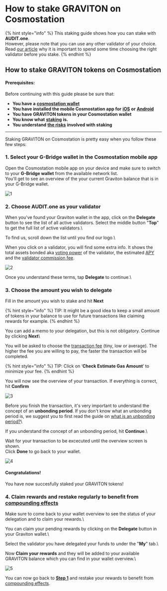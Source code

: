 # How to stake GRAVITON on Cosmostation

{% hint style="info" %}
This staking guide shows how you can stake with **AUDIT.one**.\
However, please note that you can use any other validator of your choice.\
Read [our article](../../getting-started/importance\_of\_choosing\_the\_right\_validator.md) why it is important to spend some time choosing the right validator before you stake.
{% endhint %}

## How to stake GRAVITON tokens on Cosmostation

#### Prerequisites:

Before continuing with this guide please be sure that:

* **You have a** [**cosmostation wallet**](../../crypto-wallets/how\_to\_create\_a\_cosmostation\_wallet.md)
* **You have installed the mobile Cosmostation app for** [**iOS**](https://apps.apple.com/app/cosmostation/id1459830339) **or** [**Android**](https://play.google.com/store/apps/details?id=wannabit.io.cosmostaion)
* **You have GRAVITON tokens in your Cosmostation wallet**
* **You know what** [**staking**](../../getting-started/what\_is\_staking.md) **is.**
* **You understand** [**the risks**](../../getting-started/risks\_of\_staking.md) **involved with staking**

***

Staking GRAVITON on Cosmostation is pretty easy when you follow these few steps:

### 1. **Select your G-Bridge wallet in the Cosmostation mobile app**

Open the Cosmostation mobile app on your device and make sure to switch to your **G-Bridge wallet** from the available network list.\
You'll get to see an overview of the your current Graviton balance that is in your G-Bridge wallet.

![1](https://user-images.githubusercontent.com/95366163/153616918-60299c0b-577c-43a2-a8bc-2a6c3cc8ac50.png)

### 2. **Choose AUDIT.one as your validator**

When you've found your Graviton wallet in the app, click on the **Delegate** button to see the list of all active validators. Select the middle button "**Top**" to get the full list of active validators.\


To find us, scroll down the list until you find our logo.\


When you click on a validator, you will find some extra info. It shows the total assets bonded aka [voting power](../../glossary/voting\_power.md) of the validator, the estimated [APY](../../glossary/apy.md) and the [validator commission fee](../../glossary/validator\_fee.md).

![2](https://user-images.githubusercontent.com/95366163/153616968-e805a1bc-f710-4fa5-b8da-af3f42c7395a.png)

Once you understand these terms, tap **Delegate** to continue.\


### 3. **Choose the amount you wish to delegate**

Fill in the amount you wish to stake and hit **Next**

{% hint style="info" %}
TIP: It might be a good idea to keep a small amount of tokens in your balance to use for future transactions like claiming rewards for example.
{% endhint %}

You can add a memo to your delegation, but this is not obligatory. Continue by clicking **Next**\


You will be asked to choose the [transaction fee](../../glossary/transaction\_fees.md) (tiny, low or average). The higher the fee you are willing to pay, the faster the transaction will be completed.

{% hint style="info" %}
TIP: Click on ‘**Check Estimate Gas Amount**’ to minimize your fee.
{% endhint %}

You will now see the overview of your transaction. If everything is correct, hit **Confirm**

![3](https://user-images.githubusercontent.com/95366163/153616996-c0202dd2-b172-4d2c-bb61-10c14d5dca90.png)

Before you finish the transaction, it's very important to understand the concept of an **unbonding period**. If you don't know what an unbonding period is, we suggest you to first read the guide on [what is an unbonding period?](../../glossary/unbonding\_period.md)\


If you understand the concept of an unbonding period, hit **Continue**.\


Wait for your transaction to be excecuted until the overview screen is shown.\
Click **Done** to go back to your wallet.

![4](https://user-images.githubusercontent.com/95366163/153617024-b2281bdb-89c5-4212-8310-2961ad0d1605.png)

#### **Congratulations!**

You have now succesfully staked your GRAVITON tokens!

### 4. **Claim rewards and restake regularly to benefit from** [**compounding effects**](../../glossary/compounding\_interest.md)

Make sure to come back to your wallet overview to see the status of your delegation and to claim your rewards.\


You can claim your pending rewards by clicking on the **Delegate** button in your Graviton wallet.\


Select the validator you have delegated your funds to under the "**My**" tab.\


Now **Claim your rewards** and they will be added to your available GRAVITON balance which you can find in your wallet overview.\


![5](https://user-images.githubusercontent.com/95366163/153618562-78d0cb57-a936-4a91-85c4-774ae3edd330.png)

You can now go back to [**Step 1**](how\_to\_stake\_graviton\_on\_cosmostation.md#step1) and restake your rewards to benefit from [compounding effects](../../glossary/compounding\_interest.md).
